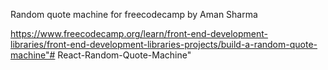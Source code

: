 Random quote machine for freecodecamp
by Aman Sharma

https://www.freecodecamp.org/learn/front-end-development-libraries/front-end-development-libraries-projects/build-a-random-quote-machine"# React-Random-Quote-Machine" 

